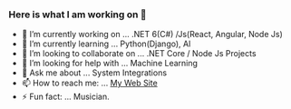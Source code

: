 ### Here is what I am working on 👋
- 🔭 I’m currently working on ... .NET 6(C#) /Js(React, Angular, Node Js)
- 🌱 I’m currently learning ... Python(Django), Al
- 👯 I’m looking to collaborate on ... .NET Core / Node Js Projects
- 🤔 I’m looking for help with ... Machine Learning
- 💬 Ask me about ... System Integrations
- 📫 How to reach me: ... [My Web Site](https://robert.simiyu.me)
- ⚡ Fun fact: ... Musician. 
